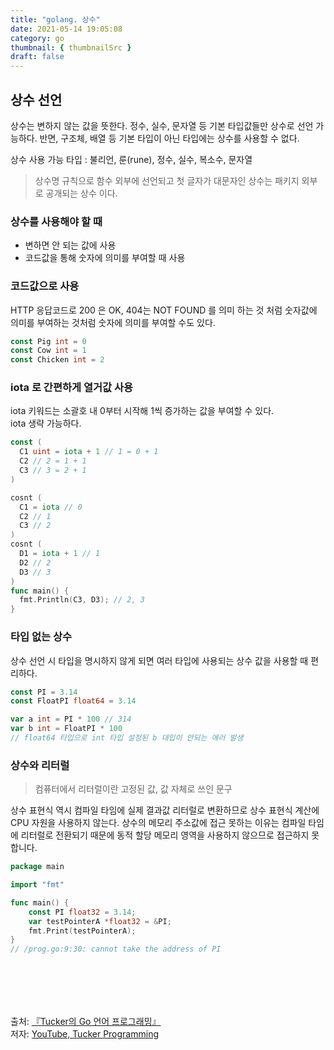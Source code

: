 ```yaml
---
title: "golang. 상수"
date: 2021-05-14 19:05:08
category: go
thumbnail: { thumbnailSrc }
draft: false
---
```


## 상수 선언

상수는 변하지 않는 값을 뜻한다. 정수, 실수, 문자열 등 기본 타입값들만 상수로 선언 가능하다. 반면, 구조체, 배열 등 기본 타입이 아닌 타입에는 상수를 사용할 수 없다.

상수 사용 가능 타입 : 불리언, 룬(rune), 정수, 실수, 복소수, 문자열

> 상수명 규칙으로 함수 외부에 선언되고 첫 글자가 대문자인 상수는 패키지 외부로 공개되는 상수 이다.

### 상수를 사용해야 할 때

- 변하면 안 되는 값에 사용
- 코드값을 통해 숫자에 의미를 부여할 때 사용

### 코드값으로 사용

HTTP 응답코드로 200 은 OK, 404는 NOT FOUND 를 의미 하는 것 처럼 숫자값에 의미를 부여하는 것처럼 숫자에 의미를 부여할 수도 있다.

```go
const Pig int = 0
const Cow int = 1
const Chicken int = 2
```

### iota 로 간편하게 열거값 사용

iota 키워드는 소괄호 내 0부터 시작해 1씩 증가하는 값을 부여할 수 있다.</br>
iota 생략 가능하다.

```go
const (
  C1 uint = iota + 1 // 1 = 0 + 1
  C2 // 2 = 1 + 1
  C3 // 3 = 2 + 1
)
```

```go
cosnt (
  C1 = iota // 0
  C2 // 1
  C3 // 2
)
cosnt (
  D1 = iota + 1 // 1
  D2 // 2
  D3 // 3
)
func main() {
  fmt.Println(C3, D3); // 2, 3
}
```

### 타입 없는 상수
상수 선언 시 타입을 명시하지 않게 되면 여러 타입에 사용되는 상수 값을 사용할 때 편리하다.

```go
const PI = 3.14
const FloatPI float64 = 3.14

var a int = PI * 100 // 314
var b int = FloatPI * 100
// float64 타입으로 int 타입 설정된 b 대입이 안되는 에러 발생
```

### 상수와 리터럴
> 컴퓨터에서 리터럴이란 고정된 값, 값 자체로 쓰인 문구

상수 표현식 역시 컴파일 타임에 실제 결과값 리터럴로 변환하므로 상수 표현식 계산에 CPU 자원을 사용하지 않는다.
상수의 메모리 주소값에 접근 못하는 이유는 컴파일 타임에 리터럴로 전환되기 때문에 동적 할당 메모리 영역을 사용하지 않으므로 접근하지 못합니다.

```go
package main

import "fmt"

func main() {
	const PI float32 = 3.14;
	var testPointerA *float32 = &PI;
	fmt.Print(testPointerA);
}
// /prog.go:9:30: cannot take the address of PI
```


</br></br>
--------

출처: [『Tucker의 Go 언어 프로그래밍』](http://www.yes24.com/Product/Goods/99108736)</br>
저자: [YouTube, Tucker Programming](https://www.youtube.com/channel/UCZp_ftx6UB_32VfVmlS3o_A)